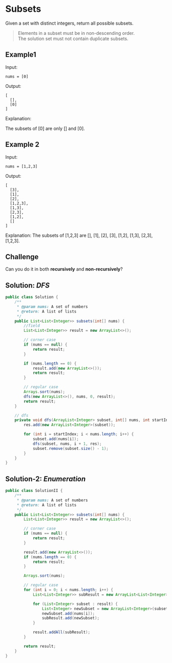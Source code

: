 # Subsets
Given a set with distinct integers, return all possible subsets.

>Elements in a subset must be in non-descending order.         
>The solution set must not contain duplicate subsets.

## Example1
Input:
```
nums = [0]
```
Output:
```
[
  [],
  [0]
]
```
Explanation:

The subsets of [0] are only [] and [0].

## Example 2
Input:
```
nums = [1,2,3]
```
Output:
```
[
  [3],
  [1],
  [2],
  [1,2,3],
  [1,3],
  [2,3],
  [1,2],
  []
]
```
Explanation:
The subsets of [1,2,3] are [], [1], [2], [3], [1,2], [1,3], [2,3], [1,2,3].

## Challenge

Can you do it in both **recursively** and **non-recursively**?

## Solution: *DFS*

```java
public class Solution {
    /**
     * @param nums: A set of numbers
     * @return: A list of lists
     */
    public List<List<Integer>> subsets(int[] nums) {
        //field
        List<List<Integer>> result = new ArrayList<>();

        // corner case
        if (nums == null) {
            return result;
        }

        if (nums.length == 0) {
            result.add(new ArrayList<>());
            return result;
        }

        // regular case
        Arrays.sort(nums);
        dfs(new ArrayList<>(), nums, 0, result);
        return result;
    }

    // dfs
    private void dfs(ArrayList<Integer> subset, int[] nums, int startIndex, List<List<Integer>> res) {
        res.add(new ArrayList<Integer>(subset));

        for (int i = startIndex; i < nums.length; i++) {
            subset.add(nums[i]);
            dfs(subset, nums, i + 1, res);
            subset.remove(subset.size() - 1);
        }
    }
}
```

## Solution-2: *Enumeration*

```java
public class SolutionII {
    /**
     * @param nums: A set of numbers
     * @return: A list of lists
     */
    public List<List<Integer>> subsets(int[] nums) {
        List<List<Integer>> result = new ArrayList<>();

        // corner case
        if (nums == null) {
            return result;
        }

        result.add(new ArrayList<>());
        if (nums.length == 0) {
            return result;
        }

        Arrays.sort(nums);

        // regular case
        for (int i = 0; i < nums.length; i++) {
            List<List<Integer>> subResult = new ArrayList<List<Integer>>();

            for (List<Integer> subset : result) {
                List<Integer> newSubset = new ArrayList<Integer>(subset);
                newSubset.add(nums[i]);
                subResult.add(newSubset);
            }

            result.addAll(subResult);
        }

        return result;
    }
}
```
